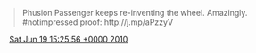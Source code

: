 > Phusion Passenger keeps re\-inventing the wheel\. Amazingly\. \#notimpressed proof: http://j\.mp/aPzzyV

<img src="../../media/tweet.ico" width="12" /> [Sat Jun 19 15:25:56 +0000 2010](https://twitter.com/DromerDenker/status/16553217073)